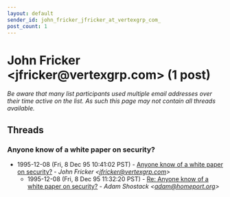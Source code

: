 ```yaml
---
layout: default
sender_id: john_fricker_jfricker_at_vertexgrp_com_
post_count: 1
---
```


# John Fricker <jfricker<span>@</span>vertexgrp.com> (1 post)

_Be aware that many list participants used multiple email addresses over their time active on the list. As such this page may not contain all threads available._

## Threads

### Anyone know of a white paper on security?
+ 1995-12-08 (Fri, 8 Dec 95 10:41:02 PST) - [Anyone know of a white paper on security?](/archive/1995/12/1164fd717fef7b92e94f266d261f14ca066657c19eb3e44622084e22eaa209b9) - _John Fricker \<jfricker@vertexgrp.com\>_
  + 1995-12-08 (Fri, 8 Dec 95 11:32:20 PST) - [Re: Anyone know of a white paper on security?](/archive/1995/12/5f66a66a4e462e94fbb0ff10c1f512d9058e883f2837eb62ff737702d0dcb034) - _Adam Shostack \<adam@homeport.org\>_

